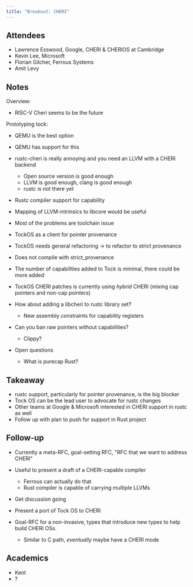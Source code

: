 ```yaml
---
title: "Breakout: CHERI"
---
```


## Attendees

- Lawrence Esswood, Google, CHERI & CHERIOS at Cambridge
- Kevin Lee, Microsoft
- Florian Gilcher, Ferrous Systems
- Amit Levy

## Notes

Overview:
* RISC-V Cheri seems to be the future

Prototyping tock:
* QEMU is the best option
* QEMU has support for this
* rustc-cheri is really annoying and you need an LLVM with a CHERI backend
  * Open source version is good enough
  * LLVM is good enough, clang is good enough
  * rustc is not there yet
* Rustc compiler support for capability
* Mapping of LLVM-intrinsics to libcore would be useful
* Most of the problems are toolchain issue
* TockOS as a client for pointer provenance

* TockOS needs general refactoring -> to refactor to strict provenance
* Does not compile with strict_provenance
* The number of capabilities added to Tock is minimal, there could be more added
* TockOS CHERI patches is currently using _hybrid_ CHERI (mixing cap pointers and non-cap pointers)
* How about adding a libcheri to rustc library set?
  * New assembly constraints for capability registers
* Can you ban raw pointers without capabilities?
  * Clippy?
* Open questions
  * What is purecap Rust?


## Takeaway

* rustc support, particularly for pointer provenance, is the big blocker
* Tock OS can be the lead user to advocate for rustc changes
* Other teams at Google & Microsoft interested in CHERI support in rustc as well
* Follow up with plan to push for support in Rust project

## Follow-up

- Currently a meta-RFC, goal-setting RFC, "RFC that we want to address CHERI"
- Useful to present a draft of a CHERI-capable compiler
  - Ferrous can actually do that
  - Rust compiler is capable of carrying multiple LLVMs
- Get discussion going
- Present a port of Tock OS to CHERI

- Goal-RFC for a non-invasive, types that introduce new types to help build CHERI OSs.
  - Similar to C path, _eventually_ maybe have a CHERI mode


## Academics

- Kent
- ?

